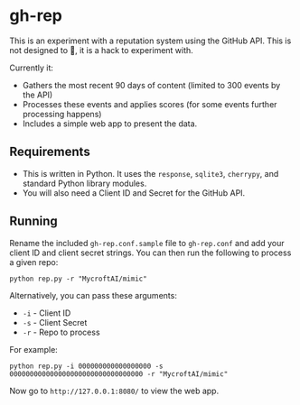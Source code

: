 # gh-rep

This is an experiment with a reputation system using the GitHub API. This is not designed to :ship:, it is a hack to experiment with.

Currently it:

 * Gathers the most recent 90 days of content (limited to 300 events by the API)
 * Processes these events and applies scores (for some events further processing happens)
 * Includes a simple web app to present the data.

## Requirements

 * This is written in Python. It uses the `response`, `sqlite3`, `cherrypy`, and standard Python library modules.
 * You will also need a Client ID and Secret for the GitHub API.

## Running

Rename the included `gh-rep.conf.sample` file to `gh-rep.conf` and add your client ID and client secret strings. You can then run the following to process a given repo:

    python rep.py -r "MycroftAI/mimic"

Alternatively, you can pass these arguments:

 * `-i` - Client ID
 * `-s` - Client Secret
 * `-r` - Repo to process

For example:

    python rep.py -i 000000000000000000 -s 000000000000000000000000000000000 -r "MycroftAI/mimic"

Now go to `http://127.0.0.1:8080/` to view the web app.
